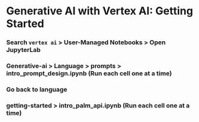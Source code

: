 # Generative AI with Vertex AI: Getting Started

### Search `vertex ai` > User-Managed Notebooks > Open JupyterLab

### Generative-ai > Language > prompts > intro_prompt_design.ipynb (Run each cell one at a time)

### Go back to language

### getting-started >  intro_palm_api.ipynb (Run each cell one at a time)

